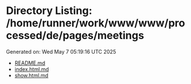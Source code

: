 # Directory Listing: /home/runner/work/www/www/processed/de/pages/meetings
Generated on: Wed May  7 05:19:16 UTC 2025

- [README.md](README.md)
- [index.html.md](index.html.md)
- [show.html.md](show.html.md)
